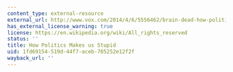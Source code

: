 ```yaml
---
content_type: external-resource
external_url: http://www.vox.com/2014/4/6/5556462/brain-dead-how-politics-makes-us-stupid
has_external_license_warning: true
license: https://en.wikipedia.org/wiki/All_rights_reserved
status: ''
title: How Politics Makes us Stupid
uid: 1fd69154-519d-44f7-aceb-785252e12f2f
wayback_url: ''
---
```

